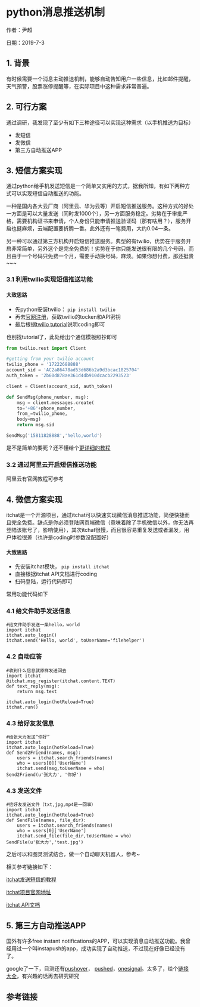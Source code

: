 # python消息推送机制

作者：尹超

日期：2019-7-3

## 1. 背景

有时候需要一个消息主动推送机制，能够自动告知用户一些信息，比如邮件提醒，天气预警，股票涨停提醒等，在实际项目中这种需求非常普遍。

## 2. 可行方案

通过调研，我发现了至少有如下三种途径可以实现这种需求（以手机推送为目标）

- 发短信
- 发微信
- 第三方自动推送APP

## 3. 短信方案实现

通过python给手机发送短信是一个简单又实用的方式，据我所知，有如下两种方式可以实现短信自动推送的功能。

​	一种是国内各大云厂商（阿里云、华为云等）开启短信推送服务。这种方式的好处一方面是可以大量发送（同时发1000个），另一方面服务稳定。劣势在于审批严格，需要机构证书来申请，个人身份只能申请推送验证码（那有啥用？），服务开启也挺麻烦，云端配置要折腾一番。此外还有一笔费用，大约0.04一条。

​	另一种可以通过第三方机构开启短信推送服务。典型的有twilio，优势在于服务开启非常简单，另外这个是完全免费的！劣势在于你只能发送很有限的几个号码，而且由于一个号码只免费一个月，需要手动换号码，麻烦。如果你想付费，那还挺贵~~~



### 3.1 利用twilio实现短信推送功能

#### 大致思路

- 先python安装twilio： `pip install twilio`
- 再去[官网注册](https://www.twilio.com/login/password)，获取twilio的tocken和API密钥
- 最后根据[twilio tutorial](https://www.twilio.com/docs/sms/send-messages)说明coding即可

也别找tutorial了，此处给出个通信模板照抄即可

```python
from twilio.rest import Client

#getting from your twilio account
twilio_phone = '17222688888' 
account_sid = 'AC2a86478ad53d686b2a9d3bcac1825704'
auth_token = '2b60d878ae361d4db910dcacb2293523'

client = Client(account_sid, auth_token)

def SendMsg(phone_number, msg):
    msg = client.messages.create(
    to='+86'+phone_number,
    from_=twilio_phone,
    body=msg)
    return msg.sid

SendMsg('15811828888','hello,world')
```

是不是简单的要死？还不懂给个[更详细的教程](https://blog.csdn.net/mp624183768/article/details/79905911)

### 3.2 通过阿里云开启短信推送功能

阿里云有官网教程可参考

## 4. 微信方案实现

itchat是一个开源项目，通过itchat可以快速实现微信消息推送功能，简便快捷而且完全免费。缺点是你必须登陆网页端微信（意味着除了手机微信以外，你无法再登陆该账号了，影响使用），其次itchat很慢，而且很容易重复发送或者漏发，用户体验很差（也许是coding时参数没配置好）

#### 大致思路

- 先安装itchat模块， `pip install itchat`
- 直接根据itchat API文档进行coding
- 扫码登陆，运行代码即可

常用功能代码如下

### 4.1 给文件助手发送信息

```
#给文件助手发送一条hello，world
import itchat
itchat.auto_login()
itchat.send('Hello, world', toUserName='filehelper')
```

### 4.2 自动应答

```
#收到什么信息就原样发送回去
import itchat
@itchat.msg_register(itchat.content.TEXT)
def text_reply(msg):
    return msg.text

itchat.auto_login(hotReload=True)
itchat.run()
```

### 4.3 给好友发信息

```
#给张大力发送“你好”
import itchat
itchat.auto_login(hotReload=True)
def Send2Friend(names, msg):
    users = itchat.search_friends(names)
    who = users[0]['UserName']
    itchat.send(msg,toUserName = who)
Send2Friend(u'张大力', '你好')
```

### 4.3 发送文件

```
#给好友发送文件（txt,jpg,mp4是一回事）
import itchat
itchat.auto_login(hotReload=True)
def SendFile(names, file_dir):
    users = itchat.search_friends(names)
    who = users[0]['UserName']
    itchat.send_file(file_dir,toUserName = who)
SendFile(u'张大力','test.jpg')
```

之后可以和图灵测试结合，做一个自动聊天机器人，参考~

相关参考链接如下：

[itchat发送短信的教程](https://segmentfault.com/a/1190000009420701)

[itchat项目官网地址](https://itchat.readthedocs.io/zh/latest/)

[itchat API文档](http://itchat.readthedocs.io/zh/latest/api/)

## 5. 第三方自动推送APP

国外有许多free instant notifications的APP，可以实现消息自动推送功能。我曾经用过一个叫instapush的app，成功实现了自动推送，不过现在好像已经没有了。

google了一下，目测还有[pushover](https://pushover.net/)， [pushed](https://pushed.co/)，[onesignal](https://onesignal.com/)。太多了，给个[链接大全](https://www.businessofapps.com/guide/push-notifications/#1)，有兴趣的话再去研究研究

## 参考链接

